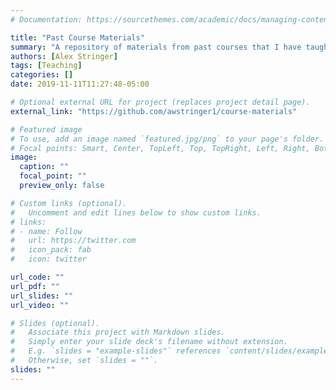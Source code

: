 ```yaml
---
# Documentation: https://sourcethemes.com/academic/docs/managing-content/

title: "Past Course Materials"
summary: "A repository of materials from past courses that I have taught."
authors: [Alex Stringer]
tags: [Teaching]
categories: []
date: 2019-11-11T11:27:48-05:00

# Optional external URL for project (replaces project detail page).
external_link: "https://github.com/awstringer1/course-materials"

# Featured image
# To use, add an image named `featured.jpg/png` to your page's folder.
# Focal points: Smart, Center, TopLeft, Top, TopRight, Left, Right, BottomLeft, Bottom, BottomRight.
image:
  caption: ""
  focal_point: ""
  preview_only: false

# Custom links (optional).
#   Uncomment and edit lines below to show custom links.
# links:
# - name: Follow
#   url: https://twitter.com
#   icon_pack: fab
#   icon: twitter

url_code: ""
url_pdf: ""
url_slides: ""
url_video: ""

# Slides (optional).
#   Associate this project with Markdown slides.
#   Simply enter your slide deck's filename without extension.
#   E.g. `slides = "example-slides"` references `content/slides/example-slides.md`.
#   Otherwise, set `slides = ""`.
slides: ""
---
```

